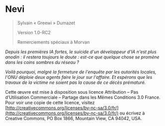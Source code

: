 # Nevi

> Sylvain « Greewi » Dumazet
> 
> Version 1.0-RC2
>
> Remerciements spéciaux à Morvan

*Depuis les premières IA fortes, le suicide d'un développeur d'IA n'est plus anodin : il restera toujours le doute : est-ce que quelque chose se promène dans les coins sombres du réseau ?*

*Voilà pourquoi, malgré la fermeture de l'enquête par les autorités locales, l'ONU déploie deux agents faire le jour sur l'affaire. Et espérons que les travaux de la victime ne soient pas la cause de ce décès prématuré.*

Cette œuvre est mise à disposition sous licence Attribution – Pas d’Utilisation Commerciale – Partage dans les Mêmes Conditions 3.0 France. Pour voir une copie de cette licence, visitez [http://creativecommons.org/licenses/by-nc-sa/3.0/fr/](http://creativecommons.org/licenses/by-nc-sa/3.0/fr/) ou écrivez à Creative Commons, PO Box 1866, Mountain View, CA 94042, USA.
